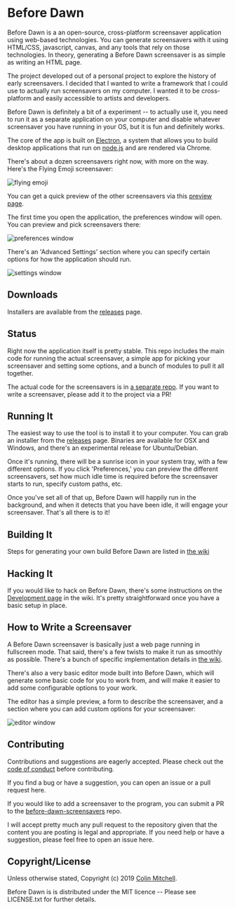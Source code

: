 # Before Dawn

Before Dawn is a an open-source, cross-platform screensaver application using
web-based technologies. You can generate screensavers with it using HTML/CSS,
javascript, canvas, and any tools that rely on those technologies. In theory,
generating a Before Dawn screensaver is as simple as writing an HTML page.

The project developed out of a personal project to explore the history of early
screensavers. I decided that I wanted to write a framework that I could use to
actually run screensavers on my computer. I wanted it to be cross-platform and
easily accessible to artists and developers.

Before Dawn is definitely a bit of a experiment -- to actually use it, you need
to run it as a separate application on your computer and disable whatever
screensaver you have running in your OS, but it is fun and definitely works.

The core of the app is built on [Electron](http://electron.atom.io/), a system
that allows you to build desktop applications that run on
[node.js](https://nodejs.org/) and are rendered via Chrome.

There's about a dozen screensavers right now, with more on the way. Here's the
Flying Emoji screensaver:

![flying
emoji](https://github.com/muffinista/before-dawn/raw/main/assets/emoji-on-monitor-opt.gif
"Flying Emoji!")

You can get a quick preview of the other screensavers via this [preview
page](http://muffinista.github.io/before-dawn-screensavers/).


The first time you open the application, the preferences window will open. You
can preview and pick screensavers there:

![preferences window](assets/prefs.png "Preferences Window")

There's an 'Advanced Settings' section where you can specify certain options for
how the application should run.

![settings window](assets/settings.png "Preferences Settings")


## Downloads

Installers are available from the
[releases](https://github.com/muffinista/before-dawn/releases) page.

## Status

Right now the application itself is pretty stable. This repo includes the main
code for running the actual screensaver, a simple app for picking your
screensaver and setting some options, and a bunch of modules to pull it all
together.

The actual code for the screensavers is in [a separate
repo](https://github.com/muffinista/before-dawn-screensavers). If you want to
write a screensaver, please add it to the project via a PR!

## Running It

The easiest way to use the tool is to install it to your computer. You can grab
an installer from the
[releases](https://github.com/muffinista/before-dawn/releases) page. Binaries
are available for OSX and Windows, and there's an experimental release for
Ubuntu/Debian.

Once it's running, there will be a sunrise icon in your system tray, with a few
different options. If you click 'Preferences,' you can preview the different
screensavers, set how much idle time is required before the screensaver starts
to run, specify custom paths, etc.

Once you've set all of that up, Before Dawn will happily run in the background,
and when it detects that you have been idle, it will engage your screensaver.
That's all there is to it!

## Building It

Steps for generating your own build Before Dawn are listed in [the
wiki](https://github.com/muffinista/before-dawn/wiki/Building-Before-Dawn)

## Hacking It

If you would like to hack on Before Dawn, there's some instructions on the
[Development page](https://github.com/muffinista/before-dawn/wiki/Development)
in the wiki. It's pretty straightforward once you have a basic setup in place.


## How to Write a Screensaver

A Before Dawn screensaver is basically just a web page running in fullscreen
mode. That said, there's a few twists to make it run as smoothly as possible.
There's a bunch of specific implementation details in [the
wiki](https://github.com/muffinista/before-dawn/wiki/Writing-A-Screensaver).

There's also a very basic editor mode built into Before Dawn, which will
generate some basic code for you to work from, and will make it easier to add
some configurable options to your work.

The editor has a simple preview, a form to describe the screensaver, and a
section where you can add custom options for your screensaver:

![editor window](assets/editor.png "Editor Window")


## Contributing

Contributions and suggestions are eagerly accepted. Please check out the [code
of
conduct](https://github.com/muffinista/before-dawn/blob/main/code_of_conduct.md)
before contributing.

If you find a bug or have a suggestion, you can open an issue or a pull request
here.

If you would like to add a screensaver to the program, you can submit a PR to
the
[before-dawn-screensavers](https://github.com/muffinista/before-dawn-screensavers)
repo.

I will accept pretty much any pull request to the repository given that the
content you are posting is legal and appropriate. If you need help or have a
suggestion, please feel free to open an issue here.


## Copyright/License

Unless otherwise stated, Copyright (c) 2019 [Colin
Mitchell](http://muffinlabs.com).

Before Dawn is is distributed under the MIT licence -- Please see LICENSE.txt
for further details.


